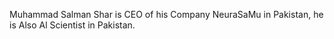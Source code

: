 Muhammad Salman Shar is CEO of his Company NeuraSaMu in Pakistan, he is Also Al Scientist in Pakistan. 
